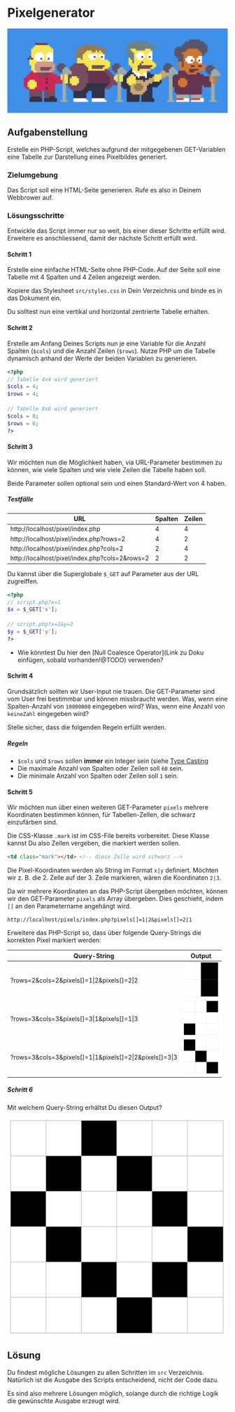 # Pixelgenerator

![](res/pixel.gif)

## Aufgabenstellung

Erstelle ein PHP-Script, welches aufgrund der mitgegebenen GET-Variablen eine Tabelle zur Darstellung eines Pixelbildes generiert.

### Zielumgebung

Das Script soll eine HTML-Seite generieren. Rufe es also in Deinem Webbrower auf.

### Lösungsschritte

Entwickle das Script immer nur so weit, bis einer dieser Schritte erfüllt wird. Erweitere es anschliessend, damit der nächste Schritt erfüllt wird.

#### Schritt 1

Erstelle eine einfache HTML-Seite ohne PHP-Code. Auf der Seite soll eine Tabelle mit 4 Spalten und 4 Zeilen angezeigt werden.

Kopiere das Stylesheet `src/styles.css` in Dein Verzeichnis und binde es in das Dokument ein. 

Du solltest nun eine vertikal und horizontal zentrierte Tabelle erhalten.

#### Schritt 2

Erstelle am Anfang Deines Scripts nun je eine Variable für die Anzahl Spalten (`$cols`) und die Anzahl Zeilen (`$rows`). Nutze PHP um die Tabelle dynamisch anhand der Werte der beiden Variablen zu generieren.

```php
<?php
// Tabelle 4x4 wird generiert
$cols = 4;
$rows = 4;

// Tabelle 8x6 wird generiert
$cols = 8;
$rows = 6;
?>
```

#### Schritt 3

Wir möchten nun die Möglichkeit haben, via URL-Parameter bestimmen zu können, wie viele Spalten und wie viele Zeilen die Tabelle haben soll.

Beide Parameter sollen optional sein und einen Standard-Wert von 4 haben.

##### Testfälle

|                      URL                       | Spalten | Zeilen |
|------------------------------------------------|---------|--------|
| http://localhost/pixel/index.php               |       4 |      4 |
| http://localhost/pixel/index.php?rows=2        |       4 |      2 |
| http://localhost/pixel/index.php?cols=2        |       2 |      4 |
| http://localhost/pixel/index.php?cols=2&rows=2 |       2 |      2 |

Du kannst über die Superglobale `$_GET` auf Parameter aus der URL zugreiffen.

```php
<?php
// script.php?x=1
$x = $_GET['x'];

// script.php?x=1&y=2
$y = $_GET['y'];
?>
```

* Wie könntest Du hier den [Null Coalesce Operator](Link zu Doku einfügen, sobald vorhanden!@TODO) verwenden?

#### Schritt 4

Grundsätzlich sollten wir User-Input nie trauen. Die GET-Parameter sind vom User frei bestimmbar und können missbraucht werden. Was, wenn eine Spalten-Anzahl von `10000000` eingegeben wird? Was, wenn eine Anzahl von `keineZahl` eingegeben wird?

Stelle sicher, dass die folgenden Regeln erfüllt werden.


##### Regeln

* `$cols` und `$rows` sollen **immer** ein Integer sein (siehe [Type Casting](https://secure.php.net/manual/de/language.types.type-juggling.php#language.types.typecasting)
* Die maximale Anzahl von Spalten oder Zeilen soll `60` sein.
* Die minimale Anzahl von Spalten oder Zeilen soll `1` sein.

#### Schritt 5

Wir möchten nun über einen weiteren GET-Parameter `pixels` mehrere Koordinaten bestimmen können, für Tabellen-Zellen, die schwarz einzufärben sind. 

Die CSS-Klasse `.mark` ist im CSS-File bereits vorbereitet. Diese Klasse kannst Du also Zellen vergeben, die markiert werden sollen.

```html
<td class="mark"></td> <!-- diese Zelle wird schwarz -->
```

Die Pixel-Koordinaten werden als String im Format `x|y` definiert. Möchten wir z. B. die 2. Zelle auf der 3. Zeile markieren, wären die Koordinaten `2|3`.

Da wir mehrere Koordinaten an das PHP-Script übergeben möchten, können wir den GET-Parameter `pixels` als Array übergeben. Dies geschieht, indem `[]` an den Parametername angehängt wird. 

```
http://localhost/pixels/index.php?pixels[]=1|2&pixels[]=2|1
```

Erweitere das PHP-Script so, dass über folgende Query-Strings die korrekten Pixel markiert werden:

|                  Query-String                            | Output            |
|----------------------------------------------------------|-------------------|
| ?rows=2&cols=2&pixels[]=1\|2&pixels[]=2\|2               | ![](res/out3.png) |
| ?rows=3&cols=3&pixels[]=3\|1&pixels[]=1\|3               | ![](res/out1.png) |
| ?rows=3&cols=3&pixels[]=1\|1&pixels[]=2\|2&pixels[]=3\|3 | ![](res/out2.png) |

##### Schritt 6

Mit welchem Query-String erhältst Du diesen Output?

![](res/out4.png) 

## Lösung

Du findest mögliche Lösungen zu allen Schritten im `src` Verzeichnis. Natürlich ist die Ausgabe des Scripts entscheidend, nicht der Code dazu.

Es sind also mehrere Lösungen möglich, solange durch die richtige Logik die gewünschte Ausgabe erzeugt wird.
